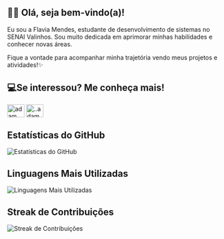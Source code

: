 ## 👋🏻 Olá, seja bem-vindo(a)!

Eu sou a Flavia Mendes, estudante de desenvolvimento de sistemas no SENAI Valinhos. 
Sou muito dedicada em aprimorar minhas habilidades e conhecer novas áreas. 

Fique a vontade para acompanhar minha trajetória vendo meus projetos e atividades!✨

## 💻Se interessou? Me conheça mais!
<a href="https://www.linkedin.com/in/flaviamendes17/" target="blank"><img align="center"
      src="https://raw.githubusercontent.com/rahuldkjain/github-profile-readme-generator/master/src/images/icons/Social/linked-in-alt.svg"
      alt="adam pithewan" height="30" width="40" /></a>
  <a href="https://www.instagram.com/flaviaramendes?igsh=em0wd2xkeTh6eDJp" target="blank"><img align="center"
      src="https://raw.githubusercontent.com/rahuldkjain/github-profile-readme-generator/master/src/images/icons/Social/instagram.svg"
      alt="..adam._" height="30" width="40" /></a>
      
## Estatísticas do GitHub

![Estatísticas do GitHub](https://github-readme-stats.vercel.app/api?username=flaviamendes17&theme=omni&show_icons=true&hide_border=false&count_private=true)


## Linguagens Mais Utilizadas

![Linguagens Mais Utilizadas](https://github-readme-stats.vercel.app/api/top-langs/?username=flaviamendes17&theme=omni&show_icons=true&hide_border=false&layout=compact) 

## Streak de Contribuições

![Streak de Contribuições](https://github-readme-streak-stats.herokuapp.com/?user=flaviamendes17&theme=omni&hide_border=false)

</div>
